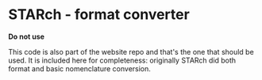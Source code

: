 # STARch - format converter

**Do not use**

This code is also part of the website repo and that's the one that should be used.
It is included here for completeness: originally STARch did both format and basic
nomenclature conversion.
